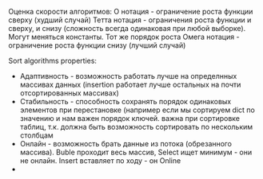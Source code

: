 Оценка скорости алгоритмов:
О нотация - ограничение роста функции сверху (худший случай)
Тетта нотация - ограничения роста функции и сверху, и снизу (сложность всегда одинаковая при любой выборке). Могут меняться константы. Тот же порядок роста
Омега нотация - ограничение роста функции снизу (лучший случай)

Sort algorithms properties:
* Адаптивность - возможность работать лучше на определнных массивах данных (insertion работает лучше остальных на почти отсортированных массивах)
* Стабильность - способность сохранять порядок одинаковых элементов при перестановке (например если мы сортируем dict по значению и нам важен порядок ключей.
				 важна при сортировке таблиц, т.к. должна быть возможность сортировать по нескольким столбцам
* Онлайн - возможность брать данные из потока (обрезанного массива). Buble проходит весь массив, Select ищет минимум - они не онлайн. Insert вставляет по ходу - он Online
*
